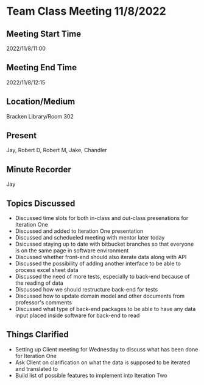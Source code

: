 # Team Class Meeting 11/8/2022

## Meeting Start Time

2022/11/8/11:00

## Meeting End Time

2022/11/8/12:15

## Location/Medium

Bracken Library/Room 302

## Present

Jay, Robert D, Robert M, Jake, Chandler

## Minute Recorder

Jay

## Topics Discussed

* Discussed time slots for both in-class and out-class presenations for Iteration One
* Discussed and added to Iteration One presentation
* Discussed and schedueled meeting with mentor later today
* Dsicussed staying up to date with bitbucket branches so that everyone is on the same page in software environment
* Discussed whether front-end should also iterate data along with API
* Discussed the possibility of adding another interface to be able to process excel sheet data
* Discussed the need of more tests, especially to back-end because of the reading of data
* Discussed how we should restructure back-end for tests
* Discussed how to update domain model and other documents from professor's comments
* Discussed what type of back-end packages to be able to have any data input placed inside software for back-end to read

## Things Clarified

* Setting up Client meeting for Wednesday to discuss what has been done for Iteration One
* Ask Client on clarification on what the data is supposed to be iterated and translated to
* Build list of possible features to implement into Iteration Two
